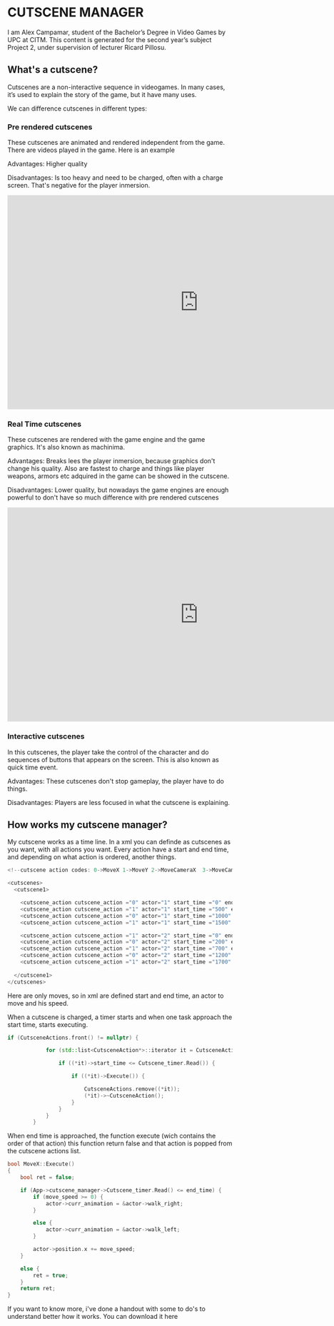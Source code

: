 # CUTSCENE MANAGER

I am Alex Campamar, student of the Bachelor’s Degree in Video Games by UPC at CITM. This content is generated for the second year’s subject Project 2, under supervision of lecturer Ricard Pillosu.

## What's a cutscene?

Cutscenes are a non-interactive sequence in videogames. In many cases, it’s used to explain the story of the game, but it have many uses.

We can difference cutscenes in different types:

### Pre rendered cutscenes
These cutscenes are animated and rendered independent from the game. There are videos played in the game.  Here is an example

Advantages: Higher quality

Disadvantages: Is too heavy and need to be charged, often with a charge screen. That's negative for the player inmersion.

<iframe width="854" height="480" src="https://www.youtube.com/embed/MVbeoSPqRs4" frameborder="0" allow="autoplay; encrypted-media" allowfullscreen></iframe>

### Real Time cutscenes
These cutscenes are rendered with the game engine and the game graphics. It's also known as machinima.

Advantages: Breaks lees the player inmersion, because graphics don't change his quality. Also are fastest to charge and things like player weapons, armors etc adquired in the game can be showed in the cutscene.

Disadvantages: Lower quality, but nowadays the game engines are enough powerful to don't have so much difference with pre rendered cutscenes

<iframe width="854" height="480" src="https://www.youtube.com/embed/q0DAv34i8fQ" frameborder="0" allow="autoplay; encrypted-media" allowfullscreen></iframe>

### Interactive cutscenes

In this cutscenes, the player take the control of the character and do sequences of buttons that appears on the screen. This is also known as quick time event.

Advantages: These cutscenes don't stop gameplay, the player have to do things.

Disadvantages: Players are less focused in what the cutscene is explaining.

## How works my cutscene manager?

My cutscene works as a time line. In a xml you can definde as cutscenes as you want, with all actions you want. Every action have a start and end time, and depending on what action is ordered, another things.

```.cpp
<!--cutscene action codes: 0->MoveX 1->MoveY 2->MoveCameraX  3->MoveCameraY-->

<cutscenes>
  <cutscene1>

    <cutscene_action cutscene_action ="0" actor="1" start_time ="0" end_time="500" speed="2"/>
    <cutscene_action cutscene_action ="1" actor="1" start_time ="500" end_time="1000" speed="2"/>
    <cutscene_action cutscene_action ="0" actor="1" start_time ="1000" end_time="1500" speed="-2"/>
    <cutscene_action cutscene_action ="1" actor="1" start_time ="1500" end_time="2000" speed="-2"/>

    <cutscene_action cutscene_action ="1" actor="2" start_time ="0" end_time="200" speed="-2"/>
    <cutscene_action cutscene_action ="0" actor="2" start_time ="200" end_time="700" speed="2"/>
    <cutscene_action cutscene_action ="1" actor="2" start_time ="700" end_time="1200" speed="2"/>
    <cutscene_action cutscene_action ="0" actor="2" start_time ="1200" end_time="1700" speed="-2"/>
    <cutscene_action cutscene_action ="1" actor="2" start_time ="1700" end_time="2000" speed="-2"/> 
    
  </cutscene1>
</cutscenes>
```
Here are only moves, so in xml are defined  start and end time, an actor to move and his speed.

When a cutscene is charged, a timer starts and when one task approach the start time, starts executing.
```.cpp
if (CutsceneActions.front() != nullptr) {

			for (std::list<CutsceneAction*>::iterator it = CutsceneActions.begin(); it != CutsceneActions.end(); it++) {

				if ((*it)->start_time <= Cutscene_timer.Read()) {

					if ((*it)->Execute()) {

						CutsceneActions.remove((*it));
						(*it)->~CutsceneAction();
					}
				}
			}
		}

```
When end time is approached, the function execute (wich contains the order of that action) this function return false and that action is popped from the cutscene actions list.

```.cpp
bool MoveX::Execute()
{
	bool ret = false;

	if (App->cutscene_manager->Cutscene_timer.Read() <= end_time) {
		if (move_speed >= 0) {
			actor->curr_animation = &actor->walk_right;
		}

		else {
			actor->curr_animation = &actor->walk_left;
		}

		actor->position.x += move_speed;
	}

	else {
		ret = true;
	}
	return ret;
}
```

If you want to know more, i've done a handout with some to do's to understand better how it works. You can download it here 
